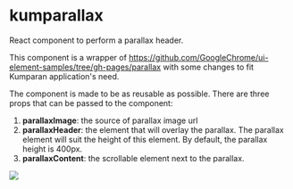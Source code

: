 # kumparallax
React component to perform a parallax header.

This component is a wrapper of https://github.com/GoogleChrome/ui-element-samples/tree/gh-pages/parallax with some changes to fit Kumparan application's need.

The component is made to be as reusable as possible. There are three props that can be passed to the component:

1. <b>parallaxImage</b>: the source of parallax image url
2. <b>parallaxHeader</b>: the element that will overlay the parallax. The parallax element will suit the height of this element. By default, the parallax height is 400px.
3. <b>parallaxContent</b>: the scrollable element next to the parallax.

![](https://github.com/kumparan/kumparallax/blob/master/Kumparallax.gif)
